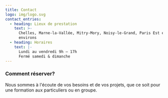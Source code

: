```yaml
---
title: Contact
logo: img/logo.svg
contact_entries:
  - heading: Lieux de prestation
    text: >-
      Chelles, Marne-la-Vallée, Mitry-Mory, Noisy-le-Grand, Paris Est et
      environs
  - heading: Horaires
    text: |-
      Lundi au vendredi 9h – 17h 
      Fermé samedi & dimanche
---
```

<h3 class="f4 b lh-title mb2">Comment réserver?</h3>

Nous sommes à l'écoute de vos besoins et de vos projets, que ce soit pour une formation aux particuliers ou en groupe.